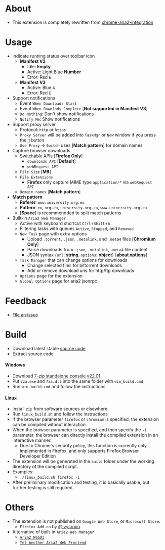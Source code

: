# About

- This extension is completely rewritten from [chrome-aria2-integration](https://github.com/robbielj/chrome-aria2-integration)

# Usage
- Indicate running status over toolbar icon
    - **Manifest V2**
        - Idle: **Empty**
        - Active: Light Blue **Number**
        - Error: Red `E`
    - **Manifest V3**
        - Active: Blue `A`
        - Error: Red `E`
- Support notifications
    - Event `When Downloads Start`
    - Event `When Downlods Complete` [**Not supported in Manifest V3**]
    - `Do Nothing`: Don't show notifications
    - `Notify Me`: Show notifications
- Support proxy server
    - Protocol: `http` or `https`
    - `Proxy Server` will be added into `TaskMgr` or `New` window if you press the `🔖` button
    - `Use Proxy` → `Switch` uses [**Match pattern**] for domain names
- Capture browser downloads
    - Switchable APIs  [**Firefox Only**]
        - `downloads API` [**Default**]
        - `webRequest API`
    - `File Size` [**MB**]
    - `File Extensions`
        - **Firefox** only capture MIME type `application/*` via `webRequest API`
    - `Domain names` [**Match pattern**]
- **Match pattern**
    - **Referer**: `www.university.org.eu`
    - **Pattern**: `eu`, `org.eu`, `university.org.eu`, `www.university.org.eu`
    - [**Space**] is recommendded to split match patterns
- Built-in `Aria2 Web Manager`
    - Active with keyboard shortcut `Ctrl`+`Shift`+`A`
    - Filtering tasks with queues `Active`, `Stopped`, and `Removed`
    - `New Task` page with extra options
        - Upload `.torrent`, `.json`, `.metalink`, and `.meta4` files [**Chromium Only**]
        - Parse downloads from `.json`, `.metalink`, `.meta4` file content
        - JSON syntax {`url`: **string**, `options`: **object**} [**[about options](https://aria2.github.io/manual/en/html/aria2c.html#options)**]
    - `Task Manager` that can change options for downloads
        - Change selected files for bittorrent downloads
        - Add or remove download uris for http/ftp downloads
    - `Options` page for the extension
    - `Global Options` page for aria2 jsonrpc

# Feedback

- [File an issue](https://github.com/jc3213/download_with_aria2/issues/new/)

# Build

- Download latest stable [source code](https://github.com/jc3213/download_with_aria2/releases/latest)
- Extract source code

#### Windows
- Download [7-zip standalone console v22.01](https://www.7-zip.org/a/7z2201-extra.7z)
- Put `7za.exe` and `7za.dll` into the same folder with `win_build.cmd`
- Run `win_build.cmd` and follow the instructions

#### Linux
- Install `zip` from software sources or elsewhere.
- Run `linux_build.sh` and follow the instructions
- If the browser parameter `firefox` or `chromium` is specified, the extension can be compiled without interaction.
- When the browser parameter is specified, and then specify the `-i` parameter, the browser can directly install the compiled extension in an interactive manner.
    - Due to Chrome's security policy, this function is currently only implemented in Firefox, and only supports Firefox Browser Developer Edition
- The extension will be generated in the `build` folder under the working directory of the compiled script.
- Examples:
    - `./linux_build.sh firefox -i`
- After preliminary modification and testing, it is basically usable, but further testing is still required.

# Others

- The extension is not published on `Google Web Store`, or `Microsoft Store`.
    - `Firefox Add-on` by [@ivysrono](https://addons.mozilla.org/firefox/addon/download-with-aria2/)
- Alternative of built-in `Aria2 Web Manager`
    - [`Aria2 WebUI`](https://ziahamza.github.io/webui-aria2/)
    - [`Yet Another Aria2 Web Frontend`](http://binux.github.io/yaaw/demo/)
